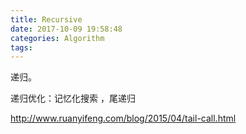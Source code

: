 ```yaml
---
title: Recursive
date: 2017-10-09 19:58:48
categories: Algorithm
tags:
---
```



递归。

递归优化：记忆化搜索 ，尾递归

http://www.ruanyifeng.com/blog/2015/04/tail-call.html



